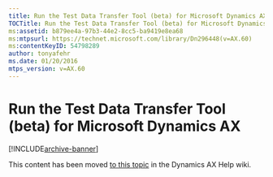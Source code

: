 ```yaml
---
title: Run the Test Data Transfer Tool (beta) for Microsoft Dynamics AX
TOCTitle: Run the Test Data Transfer Tool (beta) for Microsoft Dynamics AX
ms:assetid: b879ee4a-97b3-44e2-8cc5-ba9419e8ea68
ms:mtpsurl: https://technet.microsoft.com/library/Dn296448(v=AX.60)
ms:contentKeyID: 54798289
author: tonyafehr
ms.date: 01/20/2016
mtps_version: v=AX.60
---
```


# Run the Test Data Transfer Tool (beta) for Microsoft Dynamics AX 


[!INCLUDE[archive-banner](includes/archive-banner.md)]


This content has been moved [to this topic](https://ax.help.dynamics.com/en/wiki/run-the-test-data-transfer-tool-beta-for-microsoft-dynamics-ax/) in the Dynamics AX Help wiki.

  


